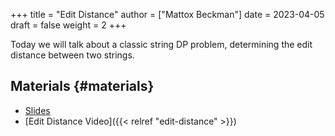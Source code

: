 +++
title = "Edit Distance"
author = ["Mattox Beckman"]
date = 2023-04-05
draft = false
weight = 2
+++

Today we will talk about a classic string DP problem, determining the edit distance
between two strings.


## Materials {#materials}

-   [Slides](/slides/edit-distance-slides.pdf)
-   [Edit Distance Video]({{< relref "edit-distance" >}})
